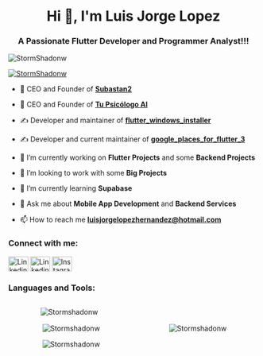 <h1 align="center">Hi 👋, I'm Luis Jorge Lopez </h1>
<h3 align="center">A Passionate Flutter Developer and Programmer Analyst!!!</h3>

<p align="left"> <img src="https://komarev.com/ghpvc/?username=StormShadonw&label=Profile%20views&color=0e75b6&style=flat&abbreviated=true" alt="StormShadonw" /> </p>

<p align="left"> <a href="https://github.com/ryo-ma/github-profile-trophy"><img src="https://github-profile-trophy.vercel.app/?username=StormShadonw" alt="StormShadonw" /></a> </p>

- 🚀 CEO and Founder of **[Subastan2](https://subastan2.com/)**
  
- 🚀 CEO and Founder of **[Tu Psicólogo AI](https://play.google.com/store/apps/details?id=com.developez.tu_spicologo_ai&hl=es_DO)**

- :writing_hand: Developer and maintainer of **[flutter_windows_installer](https://github.com/StormShadonw/flutter_windows_installer)**
  
- :writing_hand: Developer and current maintainer of **[google_places_for_flutter_3](https://pub.dev/packages/google_places_for_flutter_3)**

- 🔭 I’m currently working on **Flutter Projects** and some **Backend Projects**

- 👯 I’m looking to work with some **Big Projects**

- 🌱 I’m currently learning **Supabase**

- 💬 Ask me about **Mobile App Development** and **Backend Services**

- 📫 How to reach me **luisjorgelopezhernandez@hotmail.com**

<h3 align="left">Connect with me:</h3>
<p align="left">
<a href="https://wa.me/18299628522" target="blank"><img align="center" src="https://raw.githubusercontent.com/rahuldkjain/github-profile-readme-generator/master/src/images/icons/Social/whatsapp.svg" alt="Linkedin user" height="30" width="40" /></a>
<a href="https://www.linkedin.com/in/luis-jorge-l%C3%B3pez-hern%C3%A1ndez-9a864a12a/" target="blank"><img align="center" src="https://raw.githubusercontent.com/rahuldkjain/github-profile-readme-generator/master/src/images/icons/Social/linked-in-alt.svg" alt="Linkedin user" height="30" width="40" /></a>
<a href="https://www.instagram.com/jorgelopezh31/?hl=es-la" target="blank"><img align="center" src="https://raw.githubusercontent.com/rahuldkjain/github-profile-readme-generator/master/src/images/icons/Social/instagram.svg" alt="Instagram" height="30" width="40" /></a>
</p>

<h3 align="left">Languages and Tools:</h3>
<!-- <p align="left"> <a href="https://developer.android.com" target="_blank" rel="noreferrer"> <img src="https://raw.githubusercontent.com/devicons/devicon/master/icons/android/android-original-wordmark.svg" alt="android" width="40" height="40"/> </a> <a href="https://dart.dev" target="_blank" rel="noreferrer"> <img src="https://www.vectorlogo.zone/logos/dartlang/dartlang-icon.svg" alt="dart" width="40" height="40"/> </a> <a href="https://www.figma.com/" target="_blank" rel="noreferrer"> <img src="https://www.vectorlogo.zone/logos/figma/figma-icon.svg" alt="figma" width="40" height="40"/> </a> <a href="https://firebase.google.com/" target="_blank" rel="noreferrer"> <img src="https://www.vectorlogo.zone/logos/firebase/firebase-icon.svg" alt="firebase" width="40" height="40"/> </a> <a href="https://flutter.dev" target="_blank" rel="noreferrer"> <img src="https://www.vectorlogo.zone/logos/flutterio/flutterio-icon.svg" alt="flutter" width="40" height="40"/> </a> <a href="https://git-scm.com/" target="_blank" rel="noreferrer"> <img src="https://www.vectorlogo.zone/logos/git-scm/git-scm-icon.svg" alt="git" width="40" height="40"/> </a> <a href="https://kotlinlang.org" target="_blank" rel="noreferrer"> <img src="https://www.vectorlogo.zone/logos/kotlinlang/kotlinlang-icon.svg" alt="kotlin" width="40" height="40"/> </a> <a href="https://postman.com" target="_blank" rel="noreferrer"> <img src="https://www.vectorlogo.zone/logos/getpostman/getpostman-icon.svg" alt="postman" width="40" height="40"/> </a> <a href="https://developer.apple.com/swift/" target="_blank" rel="noreferrer"> <img src="https://raw.githubusercontent.com/devicons/devicon/master/icons/swift/swift-original.svg" alt="swift" width="40" height="40"/> </a> </p> -->

<div class="container" style="display: flex;justify-content: space-around;align-items: center;">
  <div class="left" style="margin-right: 5px;">
    <p><img align="center" src="https://github-readme-stats.vercel.app/api?username=StormShadonw&show_icons=true" alt="Stormshadonw" /></p>

  <p>&nbsp;<img align="center" src="https://github-readme-stats.vercel.app/api/top-langs/?username=StormShadonw&hide_progress=true" alt="Stormshadonw" /></p>

  <p>&nbsp;<img align="center" src="https://github-readme-streak-stats.herokuapp.com/?user=stormshadonw" alt="Stormshadonw" /></p>
  </div>

  <div class="right" style="margin-left: 5px;">
    <p><img align="center" src="https://github-readme-stats.vercel.app/api/wakatime?username=llopez&layout=compact" alt="Stormshadonw" /></p>
  </div>
</div>
